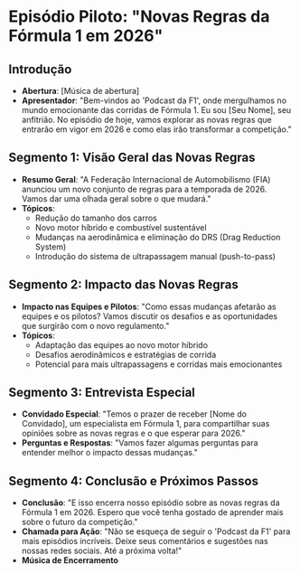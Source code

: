 # Episódio Piloto: "Novas Regras da Fórmula 1 em 2026"

## Introdução
- **Abertura**: [Música de abertura]
- **Apresentador**: "Bem-vindos ao 'Podcast da F1', onde mergulhamos no mundo emocionante das corridas de Fórmula 1. Eu sou [Seu Nome], seu anfitrião. No episódio de hoje, vamos explorar as novas regras que entrarão em vigor em 2026 e como elas irão transformar a competição."

## Segmento 1: Visão Geral das Novas Regras
- **Resumo Geral**: "A Federação Internacional de Automobilismo (FIA) anunciou um novo conjunto de regras para a temporada de 2026. Vamos dar uma olhada geral sobre o que mudará."
- **Tópicos**:
  - Redução do tamanho dos carros
  - Novo motor híbrido e combustível sustentável
  - Mudanças na aerodinâmica e eliminação do DRS (Drag Reduction System)
  - Introdução do sistema de ultrapassagem manual (push-to-pass)

## Segmento 2: Impacto das Novas Regras
- **Impacto nas Equipes e Pilotos**: "Como essas mudanças afetarão as equipes e os pilotos? Vamos discutir os desafios e as oportunidades que surgirão com o novo regulamento."
- **Tópicos**:
  - Adaptação das equipes ao novo motor híbrido
  - Desafios aerodinâmicos e estratégias de corrida
  - Potencial para mais ultrapassagens e corridas mais emocionantes

## Segmento 3: Entrevista Especial
- **Convidado Especial**: "Temos o prazer de receber [Nome do Convidado], um especialista em Fórmula 1, para compartilhar suas opiniões sobre as novas regras e o que esperar para 2026."
- **Perguntas e Respostas**: "Vamos fazer algumas perguntas para entender melhor o impacto dessas mudanças."

## Segmento 4: Conclusão e Próximos Passos
- **Conclusão**: "E isso encerra nosso episódio sobre as novas regras da Fórmula 1 em 2026. Espero que você tenha gostado de aprender mais sobre o futuro da competição."
- **Chamada para Ação**: "Não se esqueça de seguir o 'Podcast da F1' para mais episódios incríveis. Deixe seus comentários e sugestões nas nossas redes sociais. Até a próxima volta!"
- **Música de Encerramento**


